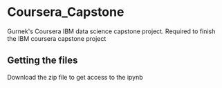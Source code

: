 # Coursera_Capstone
Gurnek's Coursera IBM data science capstone project. Required to finish the IBM coursera capstone project

## Getting the files

Download the zip file to get access to the ipynb
